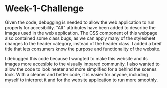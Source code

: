 # Week-1-Challenge
Given the code, debugging is needed to allow the web application to run properly for accesibility. "Alt" attributes have been added to describe the images used in the web application. The CSS component of this webpage also contained some class bugs, as we can apply many of the stylesheet changes to the header category, instead of the header class. I added a breif title that lets consumers know the purpose and functionality of the website.

I debugged this code because I wangted to make this website and its images more accesible to the visually impared community. I also wanted to allow the code to look neater and more simplified for a behind the scenes look. With a cleaner and better code, it is easier for anyone, including myself to interpret it and for the website application to run more smoothly. 

